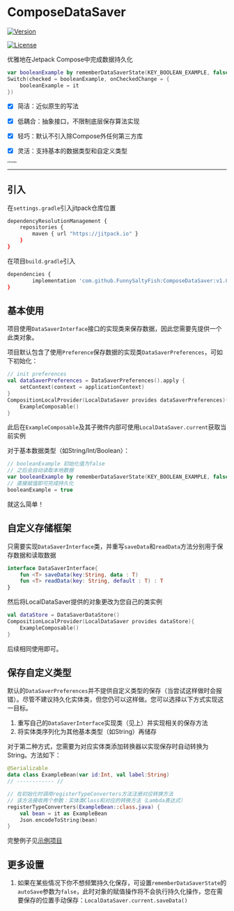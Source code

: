 # ComposeDataSaver

[![Version](https://jitpack.io/v/FunnySaltyFish/ComposeDataSaver.svg)](https://jitpack.io/#FunnySaltyFish/CMaterialColors)

[![License](https://img.shields.io/badge/License-Apache%202.0-blue.svg)](http://www.apache.org/licenses/LICENSE-2.0)

优雅地在Jetpack Compose中完成数据持久化

```kotlin
var booleanExample by rememberDataSaverState(KEY_BOOLEAN_EXAMPLE, false)
Switch(checked = booleanExample, onCheckedChange = {
	booleanExample = it
})
```



- [x] 简洁：近似原生的写法
- [x] 低耦合：抽象接口，不限制底层保存算法实现
- [x] 轻巧：默认不引入除Compose外任何第三方库
- [x] 灵活：支持基本的数据类型和自定义类型



<img src="https://gitee.com/funnysaltyfish/blog-drawing-bed/raw/master/img/202201251711405.png" alt="Example" style="zoom:30%;" />



---

## 引入

在`settings.gradle`引入jitpack仓库位置

```bash
dependencyResolutionManagement {
    repositories {
        maven { url "https://jitpack.io" }
    }
}
```

在项目`build.gradle`引入

```bash
dependencies {
        implementation 'com.github.FunnySaltyFish:ComposeDataSaver:v1.0.0'
}
```





## 基本使用

项目使用`DataSaverInterface`接口的实现类来保存数据，因此您需要先提供一个此类对象。

项目默认包含了使用`Preference`保存数据的实现类`DataSaverPreferences`，可如下初始化：

```kotlin
// init preferences
val dataSaverPreferences = DataSaverPreferences().apply {
	setContext(context = applicationContext)
}
CompositionLocalProvider(LocalDataSaver provides dataSaverPreferences){
	ExampleComposable()
}
```

此后在`ExampleComposable`及其子微件内部可使用`LocalDataSaver.current`获取当前实例

对于基本数据类型（如String/Int/Boolean）：

```kotlin
// booleanExample 初始化值为false
// 之后会自动读取本地数据
var booleanExample by rememberDataSaverState(KEY_BOOLEAN_EXAMPLE, false)
// 直接赋值即可完成持久化
booleanExample = true
```

就这么简单！



## 自定义存储框架

只需要实现`DataSaverInterface`类，并重写`saveData`和`readData`方法分别用于保存数据和读取数据

```kotlin
interface DataSaverInterface{
    fun <T> saveData(key:String, data : T)
    fun <T> readData(key: String, default : T) : T
}
```

然后将LocalDataSaver提供的对象更改为您自己的类实例

```kotlin
val dataStore = DataSaverDataStore()
CompositionLocalProvider(LocalDataSaver provides dataStore){
	ExampleComposable()
}
```

后续相同使用即可。



## 保存自定义类型

默认的`DataSaverPreferences`并不提供自定义类型的保存（当尝试这样做时会报错）。尽管不建议持久化实体类，但您仍可以这样做。您可以选择以下方式实现这一目标。

1. 重写自己的`DataSaverInterface`实现类（见上）并实现相关的保存方法
2. 将实体类序列化为其他基本类型（如String）再储存

对于第二种方式，您需要为对应实体类添加转换器以实现保存时自动转换为String。方法如下：

```kotlin
@Serializable
data class ExampleBean(var id:Int, val label:String)
// ------------ //

// 在初始化时调用registerTypeConverters方法注册对应转换方法
// 该方法接收两个参数：实体类Class和对应的转换方法（Lambda表达式）
registerTypeConverters(ExampleBean::class.java) {
    val bean = it as ExampleBean
    Json.encodeToString(bean)
}
```

完整例子见[示例项目](/app/src/main/java/com/funny/composedatasaver/ExampleActivity.kt)



## 更多设置

1. 如果在某些情况下你不想频繁持久化保存，可设置`rememberDataSaverState`的`autoSave`参数为`false`，此时对象的赋值操作将不会执行持久化操作，您在需要保存的位置手动保存：`LocalDataSaver.current.saveData()`

